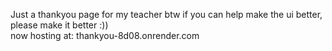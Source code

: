 Just a thankyou page for my teacher
btw if you can help make the ui better, please make it better :))<br>
now hosting at: thankyou-8d08.onrender.com
